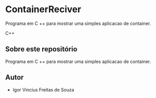 
# ContainerReciver
Programa em C ++ para mostrar uma simples aplicacao de container.


C++
## Sobre este repositório

Programa em C ++ para mostrar uma simples aplicacao de container.

## Autor

* Igor Vincius Freitas de Souza
